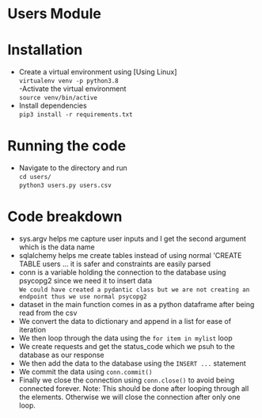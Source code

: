 # Users Module  

# Installation  
- Create a virtual environment using [Using Linux]  
```virtualenv venv -p python3.8```   
-Activate the virtual environment  
```source venv/bin/active```  
- Install dependencies   
```pip3 install -r requirements.txt```  

  
# Running the code  
- Navigate to the directory and run  
```cd users/```  
```python3 users.py users.csv```  
  
# Code breakdown  
- sys.argv helps me capture user inputs and I get the second argument which is the data name    
- sqlalchemy helps me create tables instead of using normal 'CREATE TABLE users ... it is safer and constraints are easily parsed    
- conn is a variable holding the connection to the database using psycopg2 since we need it to insert data  
```We could have created a pydantic class but we are not creating an endpoint thus we use normal psycopg2```  
- dataset in the main function comes in as a python dataframe after being read from the csv  
- We convert the data to dictionary and append in a list for ease of iteration   
- We then loop through the data using the ```for item in mylist``` loop  
- We create requests and get the status_code which we psuh to the database as our response  
- We then add the data to the database using the ```INSERT ...``` statement  
- We commit the data using ```conn.commit()```  
- Finally we close the connection using ```conn.close()``` to avoid being connected forever. Note: This should be done after looping through all the elements. Otherwise we will close the connection after only one loop.  